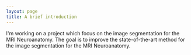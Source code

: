 ```yaml
---
layout: page
title: A brief introduction
---
```


I'm working on a project which focus on the image segmentation for the MRI Neuroanatomy.
The goal is to improve the state-of-the-art method for the image segmentation for the MRI Neuroanatomy.
